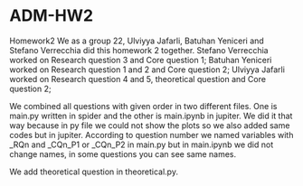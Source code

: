 # ADM-HW2
Homework2
We as a group 22, Ulviyya Jafarli, Batuhan Yeniceri and Stefano Verrecchia did this homework 2 together. 
Stefano Verrecchia worked on Research question 3 and Core question 1;
Batuhan Yeniceri worked on Research question 1 and 2 and Core question 2;
Ulviyya Jafarli worked on Research question 4 and 5, theoretical question and Core question 2;

We combined all questions with given order in two different files. One is main.py written in spider and the other is main.ipynb in jupiter. We did it that way because in py file we could not show the plots so we also added same codes but in jupiter. According to question number we named variables with _RQn and _CQn_P1 or _CQn_P2 in main.py but in main.ipynb we did not change names, in some questions you can see same names.

We add theoretical question in theoretical.py.


